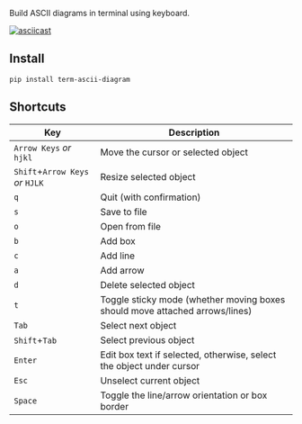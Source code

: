 Build ASCII diagrams in terminal using keyboard.

[![asciicast](https://asciinema.org/a/653721.svg)](https://asciinema.org/a/653721)

## Install

```
pip install term-ascii-diagram
```

## Shortcuts

| Key    | Description |
| ------ | ----------- |
| `Arrow Keys` *or* `hjkl` | Move the cursor or selected object |
| `Shift`+`Arrow Keys` *or* `HJLK` | Resize selected object |
| `q` | Quit (with confirmation) |
| `s` | Save to file |
| `o` | Open from file |
| `b` | Add box |
| `c` | Add line |
| `a` | Add arrow |
| `d` | Delete selected object |
| `t` | Toggle sticky mode (whether moving boxes should move attached arrows/lines) |
| `Tab` | Select next object |
| `Shift`+`Tab` | Select previous object |
| `Enter` | Edit box text if selected, otherwise, select the object under cursor |
| `Esc` | Unselect current object |
| `Space` | Toggle the line/arrow orientation or box border |
